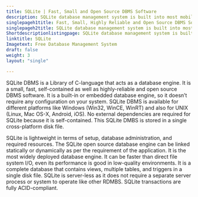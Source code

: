 ```yaml
---
title: SQLite | Fast, Small and Open Source DBMS Software
description: SQLite database management system is built into most mobile phones and computers. It comes bundled inside countless other applications that we daily use.
singlepageh1title: Fast, Small, Highly Reliable and Open Source DBMS Software
singlepageh2title: SQLite database management system is built into most mobile phones and computers. It comes bundled inside countless other applications that we daily use.
Shortdescriptionlistingpage: SQLite database management system is built into most mobile phones and computers. It comes bundled inside countless other applications that we daily use.
linktitle: SQLite
Imagetext: Free Database Management System
draft: false
weight: 3
layout: "single"

---
```


SQLite DBMS is a Library of C-language that acts as a database engine. It is a small, fast, self-contained as well as highly-reliable and open source DBMS software. It is a built-in or embedded database engine, so it doesn’t require any configuration on your system. SQLite DBMS is available for different platforms like Windows (Win32, WinCE, WinRT) and also for UNIX (Linux, Mac OS-X, Android, iOS). No external dependencies are required for SQLite because it is self-contained. This SQLite DMBS is stored in a single cross-platform disk file.

SQLite is lightweight in terms of setup, database administration, and required resources. The SQLite open source database engine can be linked statically or dynamically as per the requirement of the application. It is the most widely deployed database engine. It can be faster than direct file system I/O, even its performance is good in low-quality environments. It is a complete database that contains views, multiple tables, and triggers in a single disk file. SQLite is server-less as it does not require a separate server process or system to operate like other RDMBS. SQLite transactions are fully ACID-compliant.